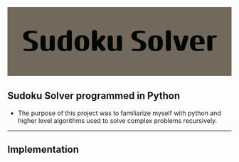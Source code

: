 ![Sudoku_Solver](Sudoku_Solver.png)

## Sudoku Solver programmed in Python

- The purpose of this project was to familiarize myself with python and higher level algorithms used to solve complex problems recursively.

---

## Implementation
